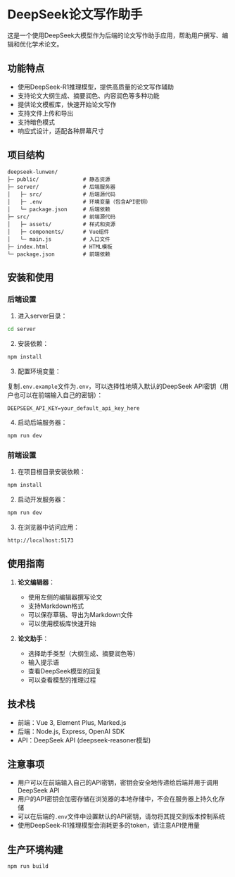 # DeepSeek论文写作助手

这是一个使用DeepSeek大模型作为后端的论文写作助手应用，帮助用户撰写、编辑和优化学术论文。

## 功能特点

- 使用DeepSeek-R1推理模型，提供高质量的论文写作辅助
- 支持论文大纲生成、摘要润色、内容润色等多种功能
- 提供论文模板库，快速开始论文写作
- 支持文件上传和导出
- 支持暗色模式
- 响应式设计，适配各种屏幕尺寸

## 项目结构

```
deepseek-lunwen/
├─ public/              # 静态资源
├─ server/              # 后端服务器
│   ├─ src/             # 后端源代码
│   ├─ .env             # 环境变量（包含API密钥）
│   └─ package.json     # 后端依赖
├─ src/                 # 前端源代码
│   ├─ assets/          # 样式和资源
│   ├─ components/      # Vue组件
│   └─ main.js          # 入口文件
├─ index.html           # HTML模板
└─ package.json         # 前端依赖
```

## 安装和使用

### 后端设置

1. 进入server目录：

```bash
cd server
```

2. 安装依赖：

```bash
npm install
```

3. 配置环境变量：

复制`.env.example`文件为`.env`，可以选择性地填入默认的DeepSeek API密钥（用户也可以在前端输入自己的密钥）：

```
DEEPSEEK_API_KEY=your_default_api_key_here
```

4. 启动后端服务器：

```bash
npm run dev
```

### 前端设置

1. 在项目根目录安装依赖：

```bash
npm install
```

2. 启动开发服务器：

```bash
npm run dev
```

3. 在浏览器中访问应用：

```
http://localhost:5173
```

## 使用指南

1. **论文编辑器**：
   - 使用左侧的编辑器撰写论文
   - 支持Markdown格式
   - 可以保存草稿、导出为Markdown文件
   - 可以使用模板库快速开始

2. **论文助手**：
   - 选择助手类型（大纲生成、摘要润色等）
   - 输入提示语
   - 查看DeepSeek模型的回复
   - 可以查看模型的推理过程

## 技术栈

- 前端：Vue 3, Element Plus, Marked.js
- 后端：Node.js, Express, OpenAI SDK
- API：DeepSeek API (deepseek-reasoner模型)

## 注意事项

- 用户可以在前端输入自己的API密钥，密钥会安全地传递给后端并用于调用DeepSeek API
- 用户的API密钥会加密存储在浏览器的本地存储中，不会在服务器上持久化存储
- 可以在后端的`.env`文件中设置默认的API密钥，请勿将其提交到版本控制系统
- 使用DeepSeek-R1推理模型会消耗更多的token，请注意API使用量

## 生产环境构建

```bash
npm run build
```
